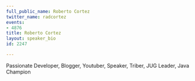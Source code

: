 ```yaml
---
full_public_name: Roberto Cortez
twitter_name: radcortez
events:
- 4876
title: Roberto Cortez
layout: speaker_bio
id: 2247

---
```

Passionate Developer, Blogger, Youtuber, Speaker, Triber, JUG Leader, Java Champion